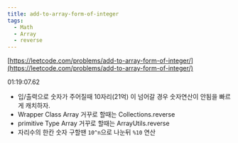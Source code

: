 ```yaml
---
title: add-to-array-form-of-integer
tags:
  - Math
  - Array
  - reverse
---
```

[https://leetcode.com/problems/add-to-array-form-of-integer/](https://leetcode.com/problems/add-to-array-form-of-integer/)

<!--more-->

01:19:07.62

- 입/출력으로 숫자가 주어질때 10자리(21억) 이 넘어갈 경우 숫자연산이 안됨을 빠르게 캐치하자.
- Wrapper Class Array 거꾸로 할때는 Collections.reverse
- primitive Type Array 거꾸로 할때는 ArrayUtils.reverse
- 자리수의 한칸 숫자 구할땐 `10^n`으로 나눈뒤 `%10` 연산
